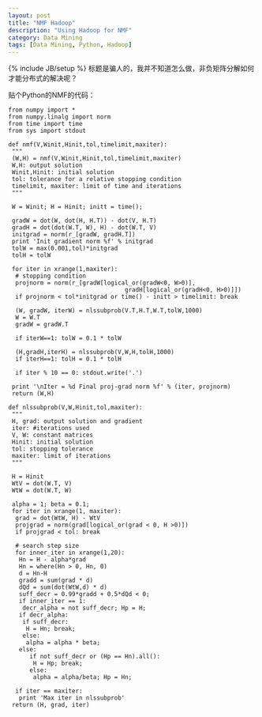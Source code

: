 ```yaml
---
layout: post
title: "NMF Hadoop"
description: "Using Hadoop for NMF"
category: Data Mining
tags: [Data Mining, Python, Hadoop]
---
```

{% include JB/setup %}
标题是骗人的，我并不知道怎么做，非负矩阵分解如何才能分布式的解决呢？

贴个Python的NMF的代码：


	from numpy import *
	from numpy.linalg import norm
	from time import time
	from sys import stdout

	def nmf(V,Winit,Hinit,tol,timelimit,maxiter):
	 """
	 (W,H) = nmf(V,Winit,Hinit,tol,timelimit,maxiter)
	 W,H: output solution
	 Winit,Hinit: initial solution
	 tol: tolerance for a relative stopping condition
	 timelimit, maxiter: limit of time and iterations
	 """

	 W = Winit; H = Hinit; initt = time();

	 gradW = dot(W, dot(H, H.T)) - dot(V, H.T)
	 gradH = dot(dot(W.T, W), H) - dot(W.T, V)
	 initgrad = norm(r_[gradW, gradH.T])
	 print 'Init gradient norm %f' % initgrad 
	 tolW = max(0.001,tol)*initgrad
	 tolH = tolW

	 for iter in xrange(1,maxiter):
	  # stopping condition
	  projnorm = norm(r_[gradW[logical_or(gradW<0, W>0)],
	                                 gradH[logical_or(gradH<0, H>0)]])
	  if projnorm < tol*initgrad or time() - initt > timelimit: break
	  
	  (W, gradW, iterW) = nlssubprob(V.T,H.T,W.T,tolW,1000)
	  W = W.T
	  gradW = gradW.T
	  
	  if iterW==1: tolW = 0.1 * tolW

	  (H,gradH,iterH) = nlssubprob(V,W,H,tolH,1000)
	  if iterH==1: tolH = 0.1 * tolH

	  if iter % 10 == 0: stdout.write('.')

	 print '\nIter = %d Final proj-grad norm %f' % (iter, projnorm)
	 return (W,H)

	def nlssubprob(V,W,Hinit,tol,maxiter):
	 """
	 H, grad: output solution and gradient
	 iter: #iterations used
	 V, W: constant matrices
	 Hinit: initial solution
	 tol: stopping tolerance
	 maxiter: limit of iterations
	 """
	 
	 H = Hinit
	 WtV = dot(W.T, V)
	 WtW = dot(W.T, W) 

	 alpha = 1; beta = 0.1;
	 for iter in xrange(1, maxiter):  
	  grad = dot(WtW, H) - WtV
	  projgrad = norm(grad[logical_or(grad < 0, H >0)])
	  if projgrad < tol: break

	  # search step size 
	  for inner_iter in xrange(1,20):
	   Hn = H - alpha*grad
	   Hn = where(Hn > 0, Hn, 0)
	   d = Hn-H
	   gradd = sum(grad * d)
	   dQd = sum(dot(WtW,d) * d)
	   suff_decr = 0.99*gradd + 0.5*dQd < 0;
	   if inner_iter == 1:
	    decr_alpha = not suff_decr; Hp = H;
	   if decr_alpha: 
	    if suff_decr:
	     H = Hn; break;
	    else:
	     alpha = alpha * beta;
	   else:
	      if not suff_decr or (Hp == Hn).all():
	       H = Hp; break;
	      else:
	       alpha = alpha/beta; Hp = Hn;

	  if iter == maxiter:
	   print 'Max iter in nlssubprob'
	 return (H, grad, iter)